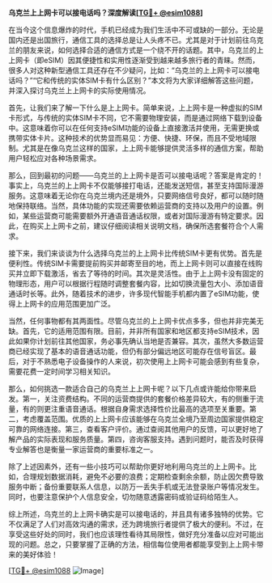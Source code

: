 **乌克兰上上网卡可以接电话吗？深度解读[[TG💪+ @esim1088](https://t.me/s/esim1088)]**

在当今这个信息爆炸的时代，手机已经成为我们生活中不可或缺的一部分。无论是国内还是出国旅行，通信工具的选择总是让人头疼不已。尤其是对于计划前往乌克兰的朋友来说，如何选择合适的通信方式是一个绕不开的话题。其中，乌克兰的上上网卡（即eSIM）因其便捷性和实用性逐渐受到越来越多旅行者的青睐。然而，很多人对这种新型通信工具还存在不少疑问，比如：“乌克兰的上上网卡可以接电话吗？”“它和传统的实体SIM卡有什么区别？”本文将为大家详细解答这些问题，并深入探讨乌克兰上上网卡的实际使用情况。

首先，让我们来了解一下什么是上上网卡。简单来说，上上网卡是一种虚拟的SIM卡形式，与传统的实体SIM卡不同，它不需要物理安装，而是通过网络下载到设备中。这意味着你可以在任何支持eSIM功能的设备上直接激活并使用，无需更换或携带实体卡片。这种技术的优势显而易见：方便、快捷、环保，而且不受地域限制。尤其是在像乌克兰这样的国家，上上网卡能够提供灵活多样的通信方案，帮助用户轻松应对各种场景需求。

那么，回到最初的问题——乌克兰的上上网卡是否可以接电话呢？答案是肯定的！事实上，乌克兰的上上网卡不仅能够接打电话，还能发送短信，甚至支持国际漫游服务。这意味着无论你在乌克兰境内还是境外，只要网络信号良好，都可以随时随地保持联络。当然，具体功能的实现还需要依赖运营商的支持以及用户的设置。例如，某些运营商可能需要额外开通语音通话权限，或者对国际漫游有特定要求。因此，在购买上上网卡之前，建议仔细阅读相关说明文档，确保所选套餐符合个人需求。

接下来，我们来谈谈为什么选择乌克兰的上上网卡比传统SIM卡更有优势。首先是便利性。传统SIM卡需要提前购买并邮寄至目的地，而上上网卡则可以直接在线购买并立即下载激活，省去了等待的时间。其次是灵活性。由于上上网卡没有固定的物理形态，用户可以根据行程随时调整套餐内容，比如切换流量包大小、添加语音通话时长等。此外，随着技术的进步，许多现代智能手机都内置了eSIM功能，使得上上网卡的应用范围更加广泛。

当然，任何事物都有其两面性。尽管乌克兰的上上网卡优点多多，但也并非完美无缺。首先，它的适用范围有限。目前，并非所有国家和地区都支持eSIM技术，因此如果你计划前往其他国家，务必事先确认当地是否兼容。其次，虽然大多数运营商已经实现了基本的语音通话功能，但仍有部分偏远地区可能存在信号盲区。最后，对于不熟悉电子设备操作的人来说，初次使用上上网卡可能会感到有些复杂，需要花费一定时间学习相关知识。

那么，如何挑选一款适合自己的乌克兰上上网卡呢？以下几点或许能给你带来启发。第一，关注资费结构。不同的运营商提供的套餐价格差异较大，有的侧重于流量，有的则更注重语音通话。根据自身需求选择性价比最高的选项至关重要。第二，考虑覆盖范围。优质的上上网卡应该能够在乌克兰全境乃至周边国家提供稳定可靠的网络连接。第三，查看客户评价。通过查阅其他用户的反馈，可以更好地了解产品的实际表现和服务质量。第四，咨询客服支持。遇到问题时，能否及时获得专业解答也是衡量一家运营商的重要标准之一。

除了上述因素外，还有一些小技巧可以帮助你更好地利用乌克兰的上上网卡。比如，合理规划数据消耗，避免不必要的浪费；定期检查剩余余额，防止因欠费导致服务中断；备份重要联系人信息，以防万一丢失手机或无法登录账户等情况发生。同时，也要注意保护个人信息安全，切勿随意透露密码或验证码给陌生人。

综上所述，乌克兰的上上网卡确实是可以接电话的，并且具有诸多独特的优势。它不仅满足了人们对高效沟通的需求，还为跨境旅行者提供了极大的便利。不过，在享受这些好处的同时，我们也应该理性看待其局限性，做好充分准备以应对可能出现的问题。总之，只要掌握了正确的方法，相信每位使用者都能享受到上上网卡带来的美好体验！

[[TG💪+ @esim1088](https://t.me/s/esim1088) ![Image](https://i.postimg.cc/4NQfJmqS/Snipaste-2025-05-13-00-14-12.png)]